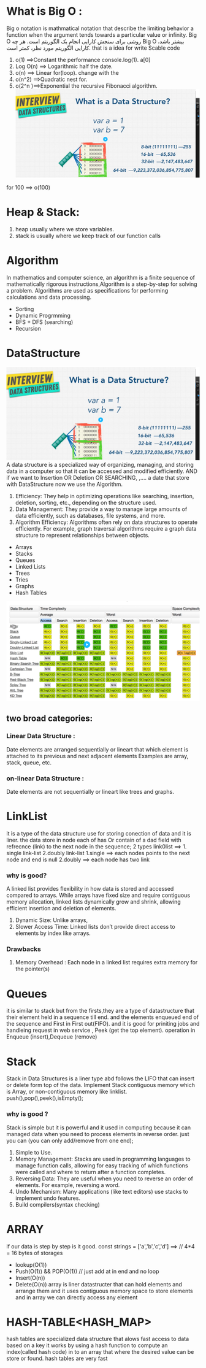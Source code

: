 # What is Big O :
Big o notation is mathmatical notation that describe the limiting behavior a function when the argument tends towards a particular value or infinity.
Big O روشی برای سنجش کارایی انجام یک الگوریتم است. هر چه Big O بیشتر باشد، کارایی الگوریتم مورد نظر، کمتر است.
that is a idea for write Scable code
1) o(1) ==>Constant the performance console.log(1). a[0]
2) Log O(n) ==> Logarithmic  half the date.
3) o(n) ==> Linear for(loop). change with the 
4) o(n^2) ==>Quadratic nest for.
5) o(2^n )==>Exponential the recursive Fibonacci algorithm.
![alt text](image.png)

for 100 ==> o(100)


# Heap & Stack:
1) heap usually where we store variables.
2) stack is usually where we keep track of our function calls
# Algorithm
In mathematics and computer science, an algorithm is a finite sequence of mathematically rigorous instructions,Algorithm is a step-by-step for solving a problem.
Algorithms are used as specifications for performing calculations and data processing.
* Sorting
* Dynamic Progrmming
* BFS + DFS (searching)
* Recursion
# DataStructure
![alt text](./what_is_data_stru.png)
A data structure is a specialized way of organizing, managing, and storing data in a computer so that it can be accessed and modified efficiently.
AND if we want to Insertion OR Deletion OR SEARCHING, ,.... a date that store with DataStructure now we use the Algorithm.
1) Efficiency: They help in optimizing operations like searching, insertion, deletion, sorting, etc., depending on the structure used.
2) Data Management: They provide a way to manage large amounts of data efficiently, such as databases, file systems, and more.
3) Algorithm Efficiency: Algorithms often rely on data structures to operate efficiently. For example, graph traversal algorithms require a graph data structure to represent relationships between objects.
* Arrays
* Stacks
* Queues
* Linked Lists
* Trees
* Tries
* Graphs
* Hash Tables

![alt text](./Cheet.png)
## two broad categories:
### Linear Data Structure :
Date elements are arranged sequentially or lineart that which element is attached to its previous and next adjacent elements Examples are array, stack, queue, etc.
### on-linear Data Structure :
Date elements are not sequentially or lineart like trees and graphs.


<!-- Basic Date Structures -->
# LinkList 
it is a type of the data structure use for storing conection of data and it is liner. the data store in node each of has Or contain of a dad field with refrecnce (link) to the next node in the sequence;
2 types link0list ==> 1. single link-list 2.doubly link-list
1.single ==> each nodes points to the next node and end is null
2.doubly ==> each node has two link
### why is good?
A linked list provides flexibility in how data is stored and accessed compared to arrays. While arrays have fixed size and require contiguous memory allocation, linked lists dynamically grow and shrink, allowing efficient insertion and deletion of elements.
1) Dynamic Size: Unlike arrays,
2) Slower Access Time: Linked lists don’t provide direct access to elements by index like arrays.
### Drawbacks
1) Memory Overhead : Each node in a linked list requires extra memory for the pointer(s)
# Queues 

it is similar to stack but from the firsts,they are a type of datastructure that their element held in a sequence till end. and the elements enqueued end of the  sequence and First in First out(FIFO).
and it is good for priniting jobs and handleing request in web service , Peek (get the top element).
operation in Enqueue (insert),Dequeue (remove) 
# Stack
Stack in Data Structures is a liner type abd follows the LIFO <last-in-first-out> that can insert or delete form top of the data.
Implement Stack contiguous memory which is Array, or non-contiguous memory like linklist.
push(),pop(),peek(),isEmpty();
### why is good ?
Stack is simple but it is powerful and it used in computing because it can managed data  when you need to process elements in reverse order.
just you can (you can only add/remove from one end);
1) Simple to Use.
2) Memory Management: Stacks are used in programming languages to manage function calls, allowing for easy tracking of which functions were called and where to return after a function completes.
3) Reversing Data: They are useful when you need to reverse an order of elements. For example, reversing a word.
4) Undo Mechanism: Many applications (like text editors) use stacks to implement undo features.
5) Build compilers(syntax checking)

# ARRAY 
if our data is step by step <one by one> is it good.
const strings = ['a','b','c','d'] ==> // 4*4 = 16 bytes of storages
* lookup(O(1))
* Push(O(1)) && POP(O(1)) // just add at in end and no loop
* Insert(O(n))
* Delete(O(n))
array is liner datastructer that can hold elements and arrange them and it uses  contiguous<contious> memory space to store elements and 
in array we can directly access any element 

# HASH-TABLE<HASH_MAP>
hash tables are specialized data structure that alows fast access to data based on a key
it works by using a hash function to compute an index(called hash code) in to an array that where the desired value can be store or found.
hash tables are very fast